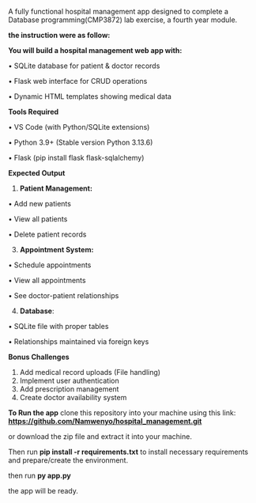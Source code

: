 A fully functional hospital management app designed to complete a Database programming(CMP3872) lab exercise, a fourth year module.

**the instruction were as follow:**

**You will build a hospital management web app with:**

• SQLite database for patient & doctor records 

• Flask web interface for CRUD operations 

• Dynamic HTML templates showing medical data

**Tools Required** 

• VS Code (with Python/SQLite extensions) 

• Python 3.9+ (Stable version Python 3.13.6) 

• Flask (pip install flask flask-sqlalchemy)

**Expected Output**

1. **Patient Management:**
   
• Add new patients

• View all patients 

• Delete patient records 

3. **Appointment System:**
   
• Schedule appointments

• View all appointments 

• See doctor-patient relationships

4. **Database**:
   
• SQLite file with proper tables

• Relationships maintained via foreign keys 

**Bonus Challenges**

1. Add medical record uploads (File handling) 
2. Implement user authentication 
3. Add prescription management 
4. Create doctor availability system

**To Run the app**
clone this repository into your machine using this link: **https://github.com/Namwenyo/hospital_management.git**

 or download the zip file and extract it into your machine.

 Then run **pip install -r requirements.txt** to install necessary requirements and prepare/create the environment.

 then run **py app.py**

 the app will be ready.
